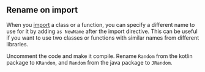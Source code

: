 ## Rename on import

When you [import](https://kotlinlang.org/docs/reference/packages.html#imports)
a class or a function, you can specify a different name to use for it
by adding `as NewName` after the import directive.
This can be useful if you want to use two classes or functions with similar names
from different libraries.

Uncomment the code and make it compile.
Rename `Random` from the kotlin package to `KRandom`,
and `Random` from the java package to `JRandom`.  
